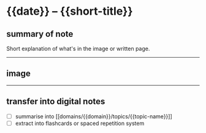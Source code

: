 # {{date}} – {{short-title}}

## summary of note
Short explanation of what's in the image or written page.

---

## image


---

## transfer into digital notes
- [ ] summarise into [[domains/{{domain}}/topics/{{topic-name}}]]
- [ ] extract into flashcards or spaced repetition system

